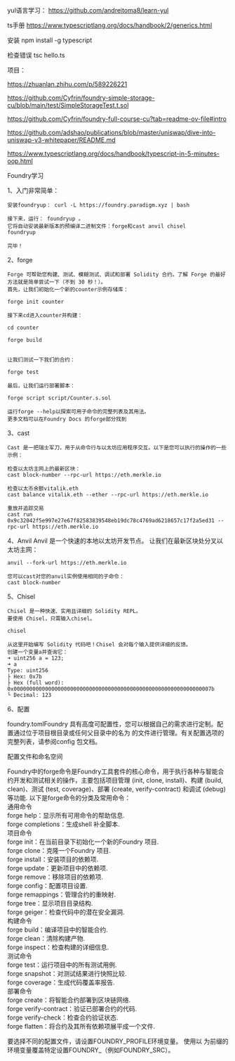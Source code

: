 yul语言学习：
https://github.com/andreitoma8/learn-yul

ts手册
https://www.typescriptlang.org/docs/handbook/2/generics.html

安装
npm install -g typescript

检查错误
tsc hello.ts





项目：

https://zhuanlan.zhihu.com/p/589226221

https://github.com/Cyfrin/foundry-simple-storage-cu/blob/main/test/SimpleStorageTest.t.sol

https://github.com/Cyfrin/foundry-full-course-cu?tab=readme-ov-file#intro

https://github.com/adshao/publications/blob/master/uniswap/dive-into-uniswap-v3-whitepaper/README.md

https://www.typescriptlang.org/docs/handbook/typescript-in-5-minutes-oop.html


Foundry学习

1、入门非常简单：

	安装foundryup： curl -L https://foundry.paradigm.xyz | bash

	接下来，运行： foundryup 。
	它将自动安装最新版本的预编译二进制文件：forge和cast anvil chisel
	foundryup

	完毕！

2、forge

	Forge 可帮助您构建、测试、模糊测试、调试和部署 Solidity 合约。了解 Forge 的最好方法就是简单尝试一下（不到 30 秒！）。
	首先，让我们初始化一个新的counter示例存储库：
	 
	forge init counter

	接下来cd进入counter并构建：

	cd counter

	forge build


	让我们测试一下我们的合约：

	forge test

	最后，让我们运行部署脚本：

	forge script script/Counter.s.sol

	运行forge --help以探索可用子命令的完整列表及其用法。
	更多文档可以在Foundry Docs 的forge部分找到



3、cast


	Cast 是一把瑞士军刀，用于从命令行与以太坊应用程序交互。以下是您可以执行的操作的一些示例：

	检查以太坊主网上的最新区块：
	cast block-number --rpc-url https://eth.merkle.io

	检查以太币余额vitalik.eth
	cast balance vitalik.eth --ether --rpc-url https://eth.merkle.io

	重放并追踪交易
	cast run 0x9c32042f5e997e27e67f82583839548eb19dc78c4769ad6218657c17f2a5ed31 --rpc-url https://eth.merkle.io

  





4、Anvil
	Anvil 是一个快速的本地以太坊开发节点。
	让我们在最新区块处分叉以太坊主网：

	anvil --fork-url https://eth.merkle.io

	您可以cast对您的anvil实例使用相同的子命令：
	cast block-number

5、Chisel

	Chisel 是一种快速、实用且详细的 Solidity REPL。
	要使用 Chisel，只需输入chisel。

	chisel

	从这里开始编写 Solidity 代码吧！Chisel 会对每个输入提供详细的反馈。
	创建一个变量a并查询它：
	➜ uint256 a = 123;
	➜ a
	Type: uint256
	├ Hex: 0x7b
	├ Hex (full word): 0x000000000000000000000000000000000000000000000000000000000000007b
	└ Decimal: 123


6、配置

foundry.tomlFoundry 具有高度可配置性，您可以根据自己的需求进行定制。配置通过位于项目根目录或任何父目录中的名为 的文件进行管理。有关配置选项的完整列表，请参阅config 包文档。

配置文件和命名空间




Foundry中的forge命令是Foundry工具套件的核心命令，用于执行各种与智能合约开发和测试相关的操作，主要包括项目管理 (init, clone, install)、构建 (build, clean)、测试 (test, coverage)、部署 (create, verify-contract) 和调试 (debug) 等功能.﻿
以下是forge命令的分类及常用命令： <br/>
通用命令﻿ <br/>
forge help：显示所有可用命令的帮助信息. <br/>
forge completions：生成shell 补全脚本. <br/>
项目命令﻿ <br/>
forge init：在当前目录下初始化一个新的Foundry 项目. <br/>
forge clone：克隆一个Foundry 项目. <br/>
forge install：安装项目的依赖项. <br/>
forge update：更新项目中的依赖项. <br/>
forge remove：移除项目的依赖项. <br/>
forge config：配置项目设置. <br/>
forge remappings：管理合约的重映射. <br/>
forge tree：显示项目目录结构. <br/>
forge geiger：检查代码中的潜在安全漏洞. <br/>
构建命令﻿ <br/>
forge build：编译项目中的智能合约. <br/>
forge clean：清除构建产物. <br/>
forge inspect：检查构建的详细信息. <br/>
测试命令﻿ <br/>
forge test：运行项目中的所有测试用例. <br/>
forge snapshot：对测试结果进行快照比较. <br/>
forge coverage：生成代码覆盖率报告. <br/>
部署命令﻿ <br/>
forge create：将智能合约部署到区块链网络. <br/>
forge verify-contract：验证已部署合约的代码. <br/>
forge verify-check：检查合约验证状态. <br/>
forge flatten：将合约及其所有依赖项展平成一个文件. <br/>


要选择不同的配置文件，请设置FOUNDRY_PROFILE环境变量。
使用以 为前缀的环境变量覆盖特定设置FOUNDRY_（例如FOUNDRY_SRC）。
